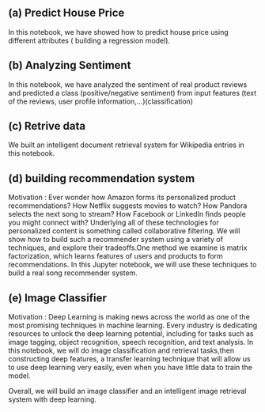 ## (a) Predict House Price 
In this notebook, we have showed how to predict house price using different attributes ( building a regression model).
## (b) Analyzing Sentiment 
In this notebook, we have analyzed the sentiment of real product reviews and predicted a class (positive/negative sentiment) from input features (text of the reviews, user profile information,...)(classification)
## (c) Retrive data
We built an intelligent document retrieval system for Wikipedia entries in this notebook.
## (d) building recommendation system
Motivation : Ever wonder how Amazon forms its personalized product recommendations? How Netflix suggests movies to watch? How Pandora selects the next song to stream? How Facebook or LinkedIn finds people you might connect with? Underlying all of these technologies for personalized content is something called collaborative filtering.
We will show how to build such a recommender system using a variety of techniques, and explore their tradeoffs.One method we examine is matrix factorization, which learns features of users and products to form recommendations. In this Jupyter notebook, we will use these techniques to build a real song recommender system.

## (e) Image Classifier
Motivation :  Deep Learning is making news across the world as one of the most promising techniques in machine learning. Every industry is dedicating resources to unlock the deep learning potential, including for tasks such as image tagging, object recognition, speech recognition, and text analysis.
In this notebook, we will do image classification and retrieval tasks,then constructing deep features, a transfer learning technique that will allow us to use deep learning very easily, even when you have little data to train the model.

Overall, we will build an image classifier and an intelligent image retrieval system with deep learning.
